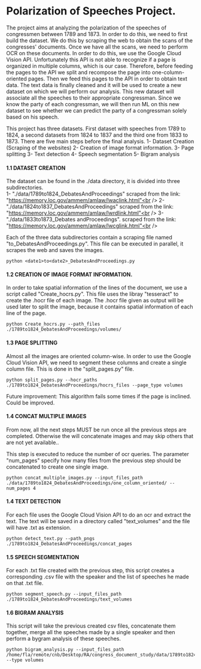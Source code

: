 # Polarization of Speeches Project.
The project aims at analyzing the polarization of the speeches of congressmen between 1789 and 1873.
In order to do this, we need to first build the dataset. We do this by scraping the web to obtain the 
scans of the congresses' documents.
Once we have all the scans, we need to perform OCR on these documents. In order to
do this, we use the Google Cloud Vision API. Unfortunately this API is not able to
recognize if a page is organized in multiple columns, which is our case. Therefore, 
before feeding the pages to the API we split and recompose the page into one-column-oriented
pages. Then we feed this pages to the API in order to obtain text data.
The text data is finally cleaned and it will be used to create a new dataset on which we will perform 
our analysis.
This new dataset will associate all the speeches to their appropriate congressman.
Since we know the party of each congressman, we will then run ML on this new dataset to
see whether we can predict the party of a congressman solely based on his speech.

This project has three datasets. First dataset with speeches from 1789 to 1824, 
a second datasets 
from 1824 to 1837 and the third one from 1833 to 1873. 
There are five main steps before the final analysis.
1- Dataset Creation (Scraping of the websites)
2- Creation of image format information.
3- Page splitting
3- Text detection
4- Speech segmentation
5- Bigram analysis


#### 1.1 DATASET CREATION
The dataset can be found in the ./data directory, it is divided into three subdirectories.<br />
1- "./data/1789to1824_DebatesAndProceedings" scraped from the link: "https://memory.loc.gov/ammem/amlaw/lwaclink.html"<br />
2- "./data/1824to1837_DebatesAndProceedings" scraped from the link: "https://memory.loc.gov/ammem/amlaw/lwrdlink.html"<br />
3- "./data/1833to1873_Debates andProceedings". scraped from the link: "https://memory.loc.gov/ammem/amlaw/lwcglink.html"<br />

Each of the three data subdirectories contain a scraping file named "<date1>to<date2>_DebatesAndProceedings.py". 
This file can be executed in parallel, it scrapes the web and saves the images.

```console
python <date1>to<date2>_DebatesAndProceedings.py
```

#### 1.2 CREATION OF IMAGE FORMAT INFORMATION.
In order to take spatial information of the lines of the document, we use a script called "Create_hocrs.py".
This file uses the libray "tesseract" to create the .hocr file of each image. 
The .hocr file given as output will be used later to split the image, because it contains
spatial information of each line of the page.
```console
python Create_hocrs.py --path_files ./1789to1824_DebatesAndProceedings/volumes/
```
 
#### 1.3 PAGE SPLITTING
Almost all the images are oriented column-wise. In order to use the Google Cloud Vision API, 
we need to segment these columns and create a single column file. This is done in the "split_pages.py" file.
```console
python split_pages.py --hocr_paths ./1789to1824_DebatesAndProceedings/hocrs_files --page_type volumes
```
Future improvement: This algorithm fails some times if the page is inclined. Could be improved.  


#### 1.4 CONCAT MULTIPLE IMAGES
From now, all the next steps MUST be run once all the previous steps are completed. 
Otherwise the 
 will concatenate images and may skip others that are not yet available.. 

This step is executed to reduce the number of ocr queries. The parameter "num_pages" specify how many files from the
previous step should be concatenated to create one single image.
```console
python concat_multiple_images.py --input_files_path ./data/1789to1824_DebatesAndProceedings/one_column_oriented/ --num_pages 4
```

#### 1.4 TEXT DETECTION
For each file uses the Google Cloud Vision API to do an ocr and extract the text. The text
will be saved in a directory called "text_volumes" and the file will have .txt as extension.
```console
python detect_text.py --path_pngs ./1789to1824_DebatesAndProceedings/concat_pages
```

#### 1.5 SPEECH SEGMENTATION
For each .txt file created with the previous step, this script creates a corresponding .csv file with the speaker and 
the list of speeches he made on that .txt file.
```console
python segment_speech.py --input_files_path ./1789to1824_DebatesAndProceedings/text_volumes
```

#### 1.6 BIGRAM ANALYSIS
This script will take the previous created csv files, concatenate them together, merge all the speeches
made by a single speaker and then perform a bygram analysis of these speeches.
 
```console
python bigram_analysis.py --input_files_path /home/fla/remote/cnb/Desktop/RA/congress_document_study/data/1789to1824_DebatesAndProceedings/speeches --type volumes
```